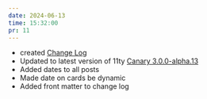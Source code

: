 ```yaml
---
date: 2024-06-13
time: 15:32:00
pr: 11
---
```

- created [Change Log](/change-log)
- Updated to latest version of 11ty [Canary 3.0.0-alpha.13](https://www.11ty.dev/blog/canary-eleventy-v3/)
- Added dates to all posts
- Made date on cards be dynamic
- Added front matter to change log
